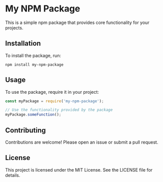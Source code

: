 # My NPM Package

This is a simple npm package that provides core functionality for your projects.

## Installation

To install the package, run:

```
npm install my-npm-package
```

## Usage

To use the package, require it in your project:

```javascript
const myPackage = require('my-npm-package');

// Use the functionality provided by the package
myPackage.someFunction();
```

## Contributing

Contributions are welcome! Please open an issue or submit a pull request.

## License

This project is licensed under the MIT License. See the LICENSE file for details.